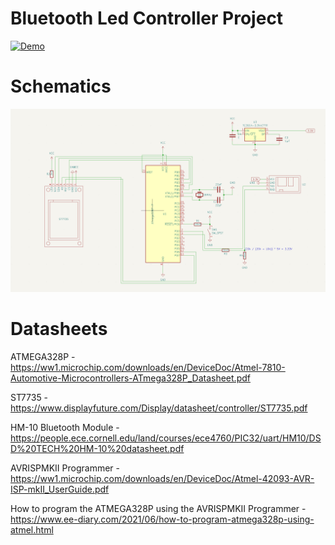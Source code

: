 # Bluetooth Led Controller Project

[![Demo](http://img.youtube.com/vi/LrqjanwMXyU/0.jpg)](http://www.youtube.com/watch?v=LrqjanwMXyU "Bluetooth LED Controller Project Demo")

# Schematics

![Schematics](Schematics/schematics.png)

# Datasheets
ATMEGA328P - https://ww1.microchip.com/downloads/en/DeviceDoc/Atmel-7810-Automotive-Microcontrollers-ATmega328P_Datasheet.pdf

ST7735 - https://www.displayfuture.com/Display/datasheet/controller/ST7735.pdf

HM-10 Bluetooth Module - https://people.ece.cornell.edu/land/courses/ece4760/PIC32/uart/HM10/DSD%20TECH%20HM-10%20datasheet.pdf

AVRISPMKII Programmer - https://ww1.microchip.com/downloads/en/DeviceDoc/Atmel-42093-AVR-ISP-mkII_UserGuide.pdf


How to program the ATMEGA328P using the AVRISPMKII Programmer - https://www.ee-diary.com/2021/06/how-to-program-atmega328p-using-atmel.html
